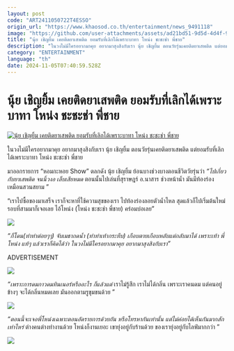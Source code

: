 ```yaml
---
layout: post
code: "ART2411050722T4ESSO"
origin_url: "https://www.khaosod.co.th/entertainment/news_9491118"
image: "https://github.com/user-attachments/assets/ad21bd51-9d5d-4d4f-92d7-f9e56c6c9b99"
title: "นุ้ย เชิญยิ้ม เคยติดยาเสพติด ยอมรับที่เลิกได้เพราะบาทา โหน่ง ชะชะช่า พี่ชาย"
description: "ในวงไม่มีใครอยากมาคุย อยากมาสุงสิงกับเรา นุ้ย เชิญยิ้ม ตอนวัยรุ่นเคยติดยาเสพติด แต่ยอมรับที่เลิกได้เพราะบาทา โหน่ง ชะชะช่า พี่ชาย มาออกรายการ “หอมกะหอย Show"
category: "ENTERTAINMENT"
language: "th"
date: 2024-11-05T07:40:59.528Z
---
```


# นุ้ย เชิญยิ้ม เคยติดยาเสพติด ยอมรับที่เลิกได้เพราะบาทา โหน่ง ชะชะช่า พี่ชาย

[![นุ้ย เชิญยิ้ม เคยติดยาเสพติด ยอมรับที่เลิกได้เพราะบาทา โหน่ง ชะชะช่า พี่ชาย](https://www.khaosod.co.th/wpapp/uploads/2024/11/nuinongbata511679998.jpg "นุ้ย เชิญยิ้ม เคยติดยาเสพติด ยอมรับที่เลิกได้เพราะบาทา โหน่ง ชะชะช่า พี่ชาย")](https://www.khaosod.co.th/wpapp/uploads/2024/11/nuinongbata511679998.jpg)

ในวงไม่มีใครอยากมาคุย อยากมาสุงสิงกับเรา นุ้ย เชิญยิ้ม ตอนวัยรุ่นเคยติดยาเสพติด แต่ยอมรับที่เลิกได้เพราะบาทา โหน่ง ชะชะช่า พี่ชาย

มาออกรายการ “หอมกะหอย Show” ตลกดัง นุ้ย เชิญยิ้ม ย้อนบางช่วงบางตอนชีวิตวัยรุ่นว่า _“ไปเกี่ยวกับยาเสพติด จนนิ้วงอ เล็บเสียหมด_ ตอนนั้นไปเล่นที่สุราษฎร์ อ.นาสาร ช่วงหน้าน้ำ มันมีท้องร่องเหมือนสวนสยาม ”

“เราไปซื้อของมาเสร็จ เราก็จะหาที่ใช้ความสุขของเรา ไปท้องร่องลอยตัวน้ำไหล สุดแล้วก็ไปเริ่มต้นใหม่ รอบที่สามมาก็เจอเลย ไอ้โหน่ง (โหน่ง ชะชะช่า พี่ชาย) คร่อมบ่อเลย”

[![](https://www.khaosod.co.th/wpapp/uploads/2024/11/nuinongbata511672.jpg)](https://www.khaosod.co.th/wpapp/uploads/2024/11/nuinongbata511672.jpg)

_“ก็โดน(ทำท่าต่อยๆๆ) จับเมธากดน้ำ (ทำท่าเท้ากระทืบ) เกือบตายเกือบหลับแต่กลับมาได้_ _เพราะเท้า พี่โหน่ง แท้ๆ แล้วเราก็คิดได้ว่า ในวงไม่มีใครอยากมาคุย อยากมาสุงสิงกับเรา”_

ADVERTISEMENT

[![](https://www.khaosod.co.th/wpapp/uploads/2024/11/nuinongbata511671.jpg)](https://www.khaosod.co.th/wpapp/uploads/2024/11/nuinongbata511671.jpg)

_“เพราะการดมกาวดมทินเนอร์หรืออะไร ก็แล้วแต่_ เราไม่รู้สึก เราไม่ได้กลิ่น เพราะเราคนดม แต่คนอยู่ข้างๆ จะได้กลิ่นหมดเลย มันออกตามรูขุมขนด้วย ”

[![](https://www.khaosod.co.th/wpapp/uploads/2024/11/nuinongbata511675.jpg)](https://www.khaosod.co.th/wpapp/uploads/2024/11/nuinongbata511675.jpg)

_“ตอนนี้จะเจอพี่โหน่งเฉพาะตอนอัดรายการด้วยกัน หรือโทรหากันเท่านั้น แต่ไม่ค่อยได้เห็นกันมากสักเท่าไหร่_ ต่างคนต่างทำงานด้วย โหน่งก็งานเยอะ เขายุ่งอยู่กับร้านด้วย ของเรายุ่งอยู่กับไลฟ์มากกว่า ”

[![](https://www.khaosod.co.th/wpapp/uploads/2024/11/nuinongbata5116711.jpg)](https://www.khaosod.co.th/wpapp/uploads/2024/11/nuinongbata5116711.jpg)